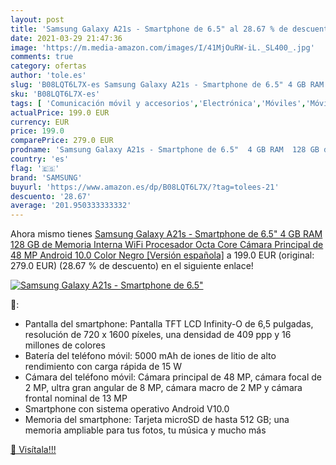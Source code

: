```yaml
---
layout: post
title: 'Samsung Galaxy A21s - Smartphone de 6.5" al 28.67 % de descuento'
date: 2021-03-29 21:47:36
image: 'https://m.media-amazon.com/images/I/41MjOuRW-iL._SL400_.jpg'
comments: true
category: ofertas
author: 'tole.es'
slug: 'B08LQT6L7X-es Samsung Galaxy A21s - Smartphone de 6.5" 4 GB RAM 128 GB...'
sku: 'B08LQT6L7X-es'
tags: [ 'Comunicación móvil y accesorios','Electrónica','Móviles','Móviles y smartphones libres','android','samsung', ]
actualPrice: 199.0 EUR
currency: EUR
price: 199.0
comparePrice: 279.0 EUR
prodname: 'Samsung Galaxy A21s - Smartphone de 6.5"  4 GB RAM  128 GB de Memoria Interna  WiFi  Procesador Octa Core  Cámara Principal de 48 MP  Android 10.0  Color Negro [Versión española]'
country: 'es'
flag: '🇪🇸'
brand: 'SAMSUNG'
buyurl: 'https://www.amazon.es/dp/B08LQT6L7X/?tag=tolees-21'
descuento: '28.67'
average: '201.950333333332'
---
```


Ahora mismo tienes [Samsung Galaxy A21s - Smartphone de 6.5"  4 GB RAM  128 GB de Memoria Interna  WiFi  Procesador Octa Core  Cámara Principal de 48 MP  Android 10.0  Color Negro [Versión española]](https://www.amazon.es/dp/B08LQT6L7X/?tag=tolees-21) a 199.0 EUR (original: 279.0 EUR) (28.67 %  de descuento) en el siguiente enlace!

[![Samsung Galaxy A21s - Smartphone de 6.5"](https://m.media-amazon.com/images/I/41MjOuRW-iL._SL400_.jpg)](https://www.amazon.es/dp/B08LQT6L7X/?tag=tolees-21)

🔎:

- Pantalla del smartphone: Pantalla TFT LCD Infinity-O de 6,5 pulgadas, resolución de 720 x 1600 píxeles, una densidad de 409 ppp y 16 millones de colores
- Batería del teléfono móvil: 5000 mAh de iones de litio de alto rendimiento con carga rápida de 15 W
- Cámara del teléfono móvil: Cámara principal de 48 MP, cámara focal de 2 MP, ultra gran angular de 8 MP, cámara macro de 2 MP y cámara frontal nominal de 13 MP
- Smartphone con sistema operativo Android V10.0
- Memoria del smartphone: Tarjeta microSD de hasta 512 GB; una memoria ampliable para tus fotos, tu música y mucho más

[🛒 Visítala!!!](https://www.amazon.es/dp/B08LQT6L7X/?tag=tolees-21)
